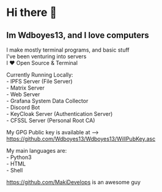 # Hi there 👋

## Im Wdboyes13, and I love computers  

I make mostly terminal programs, and basic stuff  
I've been venturing into servers  
I ❤️ Open Source & Terminal  

Currently Running Locally:  
    - IPFS Server (File Server)  
    - Matrix Server  
    - Web Server  
    - Grafana System Data Collector  
    - Discord Bot  
    - KeyCloak Server (Authentication Server)  
    - CFSSL Server (Personal Root CA)  
      
My GPG Public key is available at --> https://github.com/Wdboyes13/Wdboyes13/WillPubKey.asc
  
My main languages are:  
    - Python3  
    - HTML  
    - Shell  
  
https://github.com/MakiDevelops is an awesome guy  
